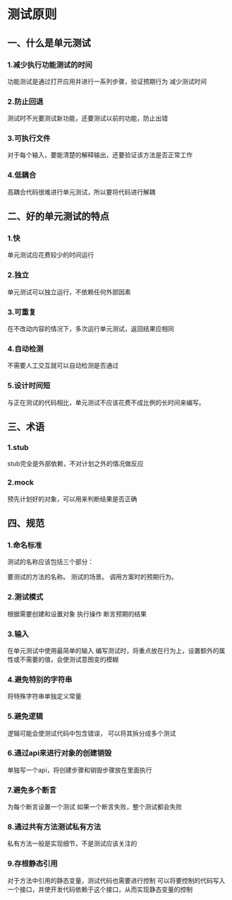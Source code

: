 
# 测试原则

## 一、什么是单元测试

### 1.减少执行功能测试的时间

功能测试是通过打开应用并进行一系列步骤，验证预期行为
减少测试时间

### 2.防止回退

测试时不光要测试新功能，还要测试以前的功能，防止出错

### 3.可执行文件

对于每个输入，要能清楚的解释输出，还要验证该方法是否正常工作

### 4.低耦合

高耦合代码很难进行单元测试，所以要将代码进行解耦

## 二、好的单元测试的特点

### 1.快

单元测试应花费较少的时间运行

### 2.独立

单元测试可以独立运行，不依赖任何外部因素

### 3.可重复

在不改动内容的情况下，多次运行单元测试，返回结果应相同

### 4.自动检测

不需要人工交互就可以自动检测是否通过

### 5.设计时间短

与正在测试的代码相比，单元测试不应该花费不成比例的长时间来编写。

## 三、术语

### 1.stub

stub完全是外部依赖，不对计划之外的情况做反应

### 2.mock

预先计划好的对象，可以用来判断结果是否正确

## 四、规范

### 1.命名标准

测试的名称应该包括三个部分：

要测试的方法的名称。
测试的场景。
调用方案时的预期行为。

### 2.测试模式

根据需要创建和设置对象
执行操作
断言预期的结果

### 3.输入

在单元测试中使用最简单的输入
编写测试时，将重点放在行为上，设置额外的属性或不需要的值，会使测试意图变的模糊

### 4.避免特别的字符串

将特殊字符串单独定义常量

### 5.避免逻辑

逻辑可能会使测试代码中包含错误，
可以将其拆分成多个测试

### 6.通过api来进行对象的创建销毁

单独写一个api，将创建步骤和销毁步骤放在里面执行

### 7.避免多个断言

为每个断言设置一个测试
如果一个断言失败，整个测试都会失败

### 8.通过共有方法测试私有方法

私有方法一般是实现细节，不是测试应该关注的

### 9.存根静态引用

对于方法中引用的静态变量，测试代码也需要进行控制
可以将要控制的代码写入一个接口，并使开发代码依赖于这个接口，从而实现静态变量的控制